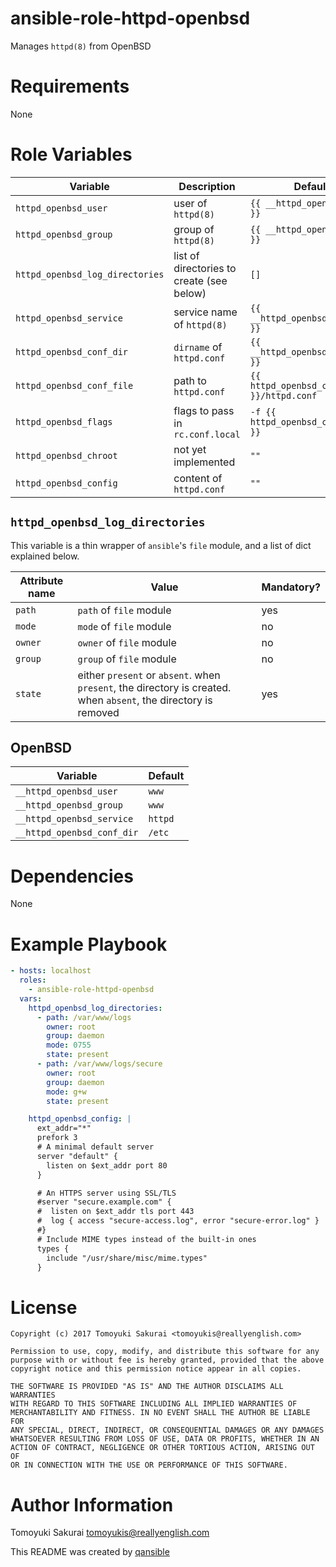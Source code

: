 # ansible-role-httpd-openbsd

Manages `httpd(8)` from OpenBSD

# Requirements

None

# Role Variables

| Variable | Description | Default |
|----------|-------------|---------|
| `httpd_openbsd_user` | user of `httpd(8)` | `{{ __httpd_openbsd_user }}` |
| `httpd_openbsd_group` | group of `httpd(8)` | `{{ __httpd_openbsd_group }}` |
| `httpd_openbsd_log_directories` | list of directories to create (see below) | `[]` |
| `httpd_openbsd_service` | service name of `httpd(8)` | `{{ __httpd_openbsd_service }}` |
| `httpd_openbsd_conf_dir` | `dirname` of `httpd.conf` | `{{ __httpd_openbsd_conf_dir }}` |
| `httpd_openbsd_conf_file` | path to `httpd.conf` | `{{ httpd_openbsd_conf_dir }}/httpd.conf` |
| `httpd_openbsd_flags` | flags to pass in `rc.conf.local` | `-f {{ httpd_openbsd_conf_file }}` |
| `httpd_openbsd_chroot` | not yet implemented | `""` |
| `httpd_openbsd_config` | content of `httpd.conf` | `""` |

## `httpd_openbsd_log_directories`

This variable is a thin wrapper of `ansible`'s `file` module, and a list of
dict explained below.

| Attribute name | Value | Mandatory? |
|----------------|-------|------------|
| `path` | `path` of `file` module | yes |
| `mode` | `mode` of `file` module | no |
| `owner` | `owner` of `file` module | no |
| `group` | `group` of `file` module | no |
| `state` | either `present` or `absent`. when `present`, the directory is created. when `absent`, the directory is removed | yes |

## OpenBSD

| Variable | Default |
|----------|---------|
| `__httpd_openbsd_user` | `www` |
| `__httpd_openbsd_group` | `www` |
| `__httpd_openbsd_service` | `httpd` |
| `__httpd_openbsd_conf_dir` | `/etc` |

# Dependencies

None

# Example Playbook

```yaml
- hosts: localhost
  roles:
    - ansible-role-httpd-openbsd
  vars:
    httpd_openbsd_log_directories:
      - path: /var/www/logs
        owner: root
        group: daemon
        mode: 0755
        state: present
      - path: /var/www/logs/secure
        owner: root
        group: daemon
        mode: g+w
        state: present

    httpd_openbsd_config: |
      ext_addr="*"
      prefork 3
      # A minimal default server
      server "default" {
        listen on $ext_addr port 80
      }

      # An HTTPS server using SSL/TLS
      #server "secure.example.com" {
      #  listen on $ext_addr tls port 443
      #  log { access "secure-access.log", error "secure-error.log" }
      #}
      # Include MIME types instead of the built-in ones
      types {
        include "/usr/share/misc/mime.types"
      }
```

# License

```
Copyright (c) 2017 Tomoyuki Sakurai <tomoyukis@reallyenglish.com>

Permission to use, copy, modify, and distribute this software for any
purpose with or without fee is hereby granted, provided that the above
copyright notice and this permission notice appear in all copies.

THE SOFTWARE IS PROVIDED "AS IS" AND THE AUTHOR DISCLAIMS ALL WARRANTIES
WITH REGARD TO THIS SOFTWARE INCLUDING ALL IMPLIED WARRANTIES OF
MERCHANTABILITY AND FITNESS. IN NO EVENT SHALL THE AUTHOR BE LIABLE FOR
ANY SPECIAL, DIRECT, INDIRECT, OR CONSEQUENTIAL DAMAGES OR ANY DAMAGES
WHATSOEVER RESULTING FROM LOSS OF USE, DATA OR PROFITS, WHETHER IN AN
ACTION OF CONTRACT, NEGLIGENCE OR OTHER TORTIOUS ACTION, ARISING OUT OF
OR IN CONNECTION WITH THE USE OR PERFORMANCE OF THIS SOFTWARE.
```

# Author Information

Tomoyuki Sakurai <tomoyukis@reallyenglish.com>

This README was created by [qansible](https://github.com/trombik/qansible)
